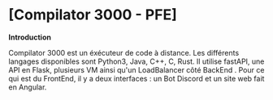 # [Compilator 3000 - PFE]

**Introduction**

Compilator 3000 est un éxécuteur de code à distance. Les différents langages disponibles sont Python3, Java, C++, C, Rust.
Il utilise fastAPI, une API en Flask, plusieurs VM ainsi qu'un LoadBalancer côté BackEnd .
Pour ce qui est du FrontEnd, il y a deux interfaces : un Bot Discord et un site web fait en Angular.


